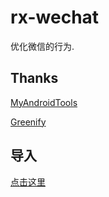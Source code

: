 # rx-wechat
优化微信的行为.
</br>
## Thanks
[MyAndroidTools](https://play.google.com/store/apps/details?id=cn.wq.myandroidtools&hl=zh)

[Greenify](https://greenify.github.io/README.chs.html)
## 导入
[点击这里](https://greenify.github.io/pangmf/rx-wechat)
